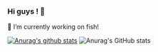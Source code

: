 ### Hi guys ! 👋
🔭 I’m currently working on fish!

[![Anurag's github stats](https://github-readme-stats.vercel.app/api?username=zhijiejia)](https://github.com/anuraghazra/github-readme-stats)
![Anurag's GitHub stats](https://github-readme-stats.vercel.app/api?username=zhijiejia&show_icons=true&theme=radical)


<!--
**zhijiejia/zhijiejia** is a ✨ _special_ ✨ repository because its `README.md` (this file) appears on your GitHub profile.

Here are some ideas to get you started:

- 🔭 I’m currently working on ...
- 🌱 I’m currently learning ...
- 👯 I’m looking to collaborate on ...
- 🤔 I’m looking for help with ...
- 💬 Ask me about ...
- 📫 How to reach me: ...
- 😄 Pronouns: ...
- ⚡ Fun fact: ...
-->
